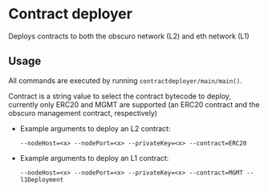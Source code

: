 # Contract deployer

Deploys contracts to both the obscuro network (L2) and eth network (L1)

## Usage

All commands are executed by running `contractdeployer/main/main()`.

Contract is a string value to select the contract bytecode to deploy, currently only ERC20 and MGMT are supported
(an ERC20 contract and the obscuro management contract, respectively)

* Example arguments to deploy an L2 contract:

  `--nodeHost=<x> --nodePort=<x> --privateKey=<x> --contract=ERC20`

* Example arguments to deploy an L1 contract:

  `--nodeHost=<x> --nodePort=<x> --privateKey=<x> --contract=MGMT --l1Deployment`
